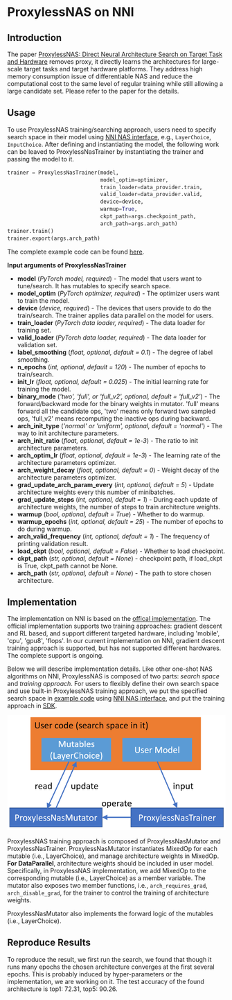 # ProxylessNAS on NNI

## Introduction

The paper [ProxylessNAS: Direct Neural Architecture Search on Target Task and Hardware](https://arxiv.org/pdf/1812.00332.pdf) removes proxy, it directly learns the architectures for large-scale target tasks and target hardware platforms. They address high memory consumption issue of differentiable NAS and reduce the computational cost to the same level of regular training while still allowing a large candidate set. Please refer to the paper for the details.

## Usage

To use ProxylessNAS training/searching approach, users need to specify search space in their model using [NNI NAS interface](NasGuide.md), e.g., `LayerChoice`, `InputChoice`. After defining and instantiating the model, the following work can be leaved to ProxylessNasTrainer by instantiating the trainer and passing the model to it.
```python
trainer = ProxylessNasTrainer(model,
                              model_optim=optimizer,
                              train_loader=data_provider.train,
                              valid_loader=data_provider.valid,
                              device=device,
                              warmup=True,
                              ckpt_path=args.checkpoint_path,
                              arch_path=args.arch_path)
trainer.train()
trainer.export(args.arch_path)
```
The complete example code can be found [here](https://github.com/microsoft/nni/tree/master/examples/nas/proxylessnas).

**Input arguments of ProxylessNasTrainer**

* **model** (*PyTorch model, required*) - The model that users want to tune/search. It has mutables to specify search space.
* **model_optim** (*PyTorch optimizer, required*) - The optimizer users want to train the model.
* **device** (*device, required*) - The devices that users provide to do the train/search. The trainer applies data parallel on the model for users.
* **train_loader** (*PyTorch data loader, required*) - The data loader for training set.
* **valid_loader** (*PyTorch data loader, required*) - The data loader for validation set.
* **label_smoothing** (*float, optional, default = 0.1*) - The degree of label smoothing.
* **n_epochs** (*int, optional, default = 120*) - The number of epochs to train/search.
* **init_lr** (*float, optional, default = 0.025*) - The initial learning rate for training the model.
* **binary_mode** (*'two', 'full', or 'full_v2', optional, default = 'full_v2'*) - The forward/backward mode for the binary weights in mutator. 'full' means forward all the candidate ops, 'two' means only forward two sampled ops, 'full_v2' means recomputing the inactive ops during backward.
* **arch_init_type** (*'normal' or 'uniform', optional, default = 'normal'*) - The way to init architecture parameters.
* **arch_init_ratio** (*float, optional, default = 1e-3*) - The ratio to init architecture parameters.
* **arch_optim_lr** (*float, optional, default = 1e-3*) - The learning rate of the architecture parameters optimizer.
* **arch_weight_decay** (*float, optional, default = 0*) - Weight decay of the architecture parameters optimizer.
* **grad_update_arch_param_every** (*int, optional, default = 5*) - Update architecture weights every this number of minibatches.
* **grad_update_steps** (*int, optional, default = 1*) - During each update of architecture weights, the number of steps to train architecture weights.
* **warmup** (*bool, optional, default = True*) - Whether to do warmup.
* **warmup_epochs** (*int, optional, default = 25*) - The number of epochs to do during warmup.
* **arch_valid_frequency** (*int, optional, default = 1*) - The frequency of printing validation result.
* **load_ckpt** (*bool, optional, default = False*) - Whether to load checkpoint.
* **ckpt_path** (*str, optional, default = None*) - checkpoint path, if load_ckpt is True, ckpt_path cannot be None.
* **arch_path** (*str, optional, default = None*) - The path to store chosen architecture.


## Implementation

The implementation on NNI is based on the [offical implementation](https://github.com/mit-han-lab/ProxylessNAS). The official implementation supports two training approaches: gradient descent and RL based, and support different targeted hardware, including 'mobile', 'cpu', 'gpu8', 'flops'. In our current implementation on NNI, gradient descent training approach is supported, but has not supported different hardwares. The complete support is ongoing.

Below we will describe implementation details. Like other one-shot NAS algorithms on NNI, ProxylessNAS is composed of two parts: *search space* and *training approach*. For users to flexibly define their own search space and use built-in ProxylessNAS training approach, we put the specified search space in [example code](https://github.com/microsoft/nni/tree/master/examples/nas/proxylessnas) using [NNI NAS interface](NasGuide.md), and put the training approach in [SDK](https://github.com/microsoft/nni/tree/master/src/sdk/pynni/nni/nas/pytorch/proxylessnas).

![](../../img/proxylessnas.png)

ProxylessNAS training approach is composed of ProxylessNasMutator and ProxylessNasTrainer. ProxylessNasMutator instantiates MixedOp for each mutable (i.e., LayerChoice), and manage architecture weights in MixedOp. **For DataParallel**, architecture weights should be included in user model. Specifically, in ProxylessNAS implementation, we add MixedOp to the corresponding mutable (i.e., LayerChoice) as a member variable. The mutator also exposes two member functions, i.e., `arch_requires_grad`, `arch_disable_grad`, for the trainer to control the training of architecture weights.

ProxylessNasMutator also implements the forward logic of the mutables (i.e., LayerChoice).

## Reproduce Results

To reproduce the result, we first run the search, we found that though it runs many epochs the chosen architecture converges at the first several epochs. This is probably induced by hyper-parameters or the implementation, we are working on it. The test accuracy of the found architecture is top1: 72.31, top5: 90.26.
